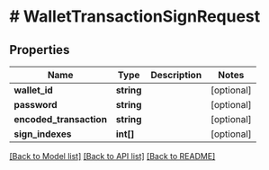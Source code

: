 # # WalletTransactionSignRequest

## Properties

Name | Type | Description | Notes
------------ | ------------- | ------------- | -------------
**wallet_id** | **string** |  | [optional] 
**password** | **string** |  | [optional] 
**encoded_transaction** | **string** |  | [optional] 
**sign_indexes** | **int[]** |  | [optional] 

[[Back to Model list]](../../README.md#documentation-for-models) [[Back to API list]](../../README.md#documentation-for-api-endpoints) [[Back to README]](../../README.md)


